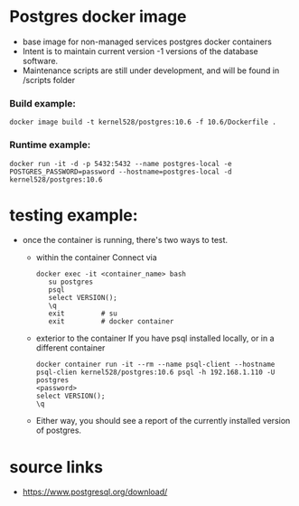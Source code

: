 # Postgres docker image
* base image for non-managed services postgres docker containers
* Intent is to maintain current version -1 versions of the database software.
* Maintenance scripts are still under development, and will be found in /scripts folder

### Build example:
```
docker image build -t kernel528/postgres:10.6 -f 10.6/Dockerfile .

```

### Runtime example:
```
docker run -it -d -p 5432:5432 --name postgres-local -e POSTGRES_PASSWORD=password --hostname=postgres-local -d kernel528/postgres:10.6
```

# testing example:
* once the container is running, there's two ways to test.

  * within the container
    Connect via
    ```
    docker exec -it <container_name> bash
       su postgres
       psql
       select VERSION();
       \q           
       exit         # su
       exit         # docker container
    ```
  * exterior to the container
    If you have psql installed locally, or in a different container
    ```
    docker container run -it --rm --name psql-client --hostname psql-clien kernel528/postgres:10.6 psql -h 192.168.1.110 -U postgres
    <password>
    select VERSION();
    \q           
    ```
  * Either way, you should see a report of the currently installed version of postgres.
# source links
* https://www.postgresql.org/download/
